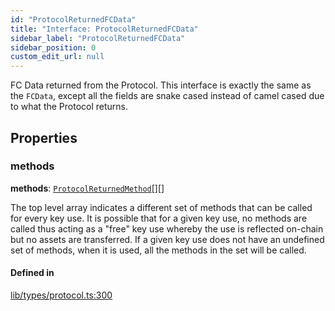 ```yaml
---
id: "ProtocolReturnedFCData"
title: "Interface: ProtocolReturnedFCData"
sidebar_label: "ProtocolReturnedFCData"
sidebar_position: 0
custom_edit_url: null
---
```


FC Data returned from the Protocol. This interface is exactly the same as the `FCData`, except all the fields are
snake cased instead of camel cased due to what the Protocol returns.

## Properties

### methods

 **methods**: [`ProtocolReturnedMethod`](ProtocolReturnedMethod.md)[][]

The top level array indicates a different set of methods that can be called for every key use. It is possible that for a given key use, no methods are called thus acting as a "free" key use whereby the use is reflected on-chain but no assets are transferred.
If a given key use does not have an undefined set of methods, when it is used, all the methods in the set will be called.

#### Defined in

[lib/types/protocol.ts:300](https://github.com/keypom/keypom-js/blob/68bf90396/packages/core/src/lib/types/protocol.ts#L300)
